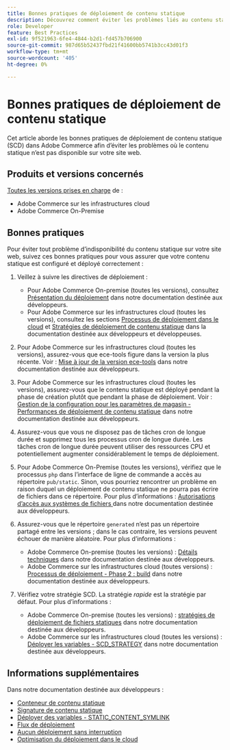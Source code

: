 ```yaml
---
title: Bonnes pratiques de déploiement de contenu statique
description: Découvrez comment éviter les problèmes liés au contenu statique qui n’apparaît pas sur votre storefront Adobe Commerce.
role: Developer
feature: Best Practices
exl-id: 9f521963-6fe4-4844-b2d1-fd457b706900
source-git-commit: 987d65b52437fbd21f41600bb5741b3cc43d01f3
workflow-type: tm+mt
source-wordcount: '405'
ht-degree: 0%

---
```


# Bonnes pratiques de déploiement de contenu statique

Cet article aborde les bonnes pratiques de déploiement de contenu statique (SCD) dans Adobe Commerce afin d’éviter les problèmes où le contenu statique n’est pas disponible sur votre site web.

## Produits et versions concernés

[Toutes les versions prises en charge](../../../release/versions.md) de :

* Adobe Commerce sur les infrastructures cloud
* Adobe Commerce On-Premise

## Bonnes pratiques

Pour éviter tout problème d’indisponibilité du contenu statique sur votre site web, suivez ces bonnes pratiques pour vous assurer que votre contenu statique est configuré et déployé correctement :

1. Veillez à suivre les directives de déploiement :
   * Pour Adobe Commerce On-premise (toutes les versions), consultez [Présentation du déploiement](../../../configuration/deployment/overview.md) dans notre documentation destinée aux développeurs.
   * Pour Adobe Commerce sur les infrastructures cloud (toutes les versions), consultez les sections [Processus de déploiement dans le cloud](https://experienceleague.adobe.com/fr/docs/commerce-cloud-service/user-guide/develop/deploy/process) et [Stratégies de déploiement de contenu statique](https://experienceleague.adobe.com/fr/docs/commerce-cloud-service/user-guide/develop/deploy/static-content) dans la documentation destinée aux développeurs et développeuses.

1. Pour Adobe Commerce sur les infrastructures cloud (toutes les versions), assurez-vous que ece-tools figure dans la version la plus récente. Voir : [Mise à jour de la version ece-tools](https://experienceleague.adobe.com/fr/docs/commerce-cloud-service/user-guide/release-notes/ece-tools-package) dans notre documentation destinée aux développeurs.
1. Pour Adobe Commerce sur les infrastructures cloud (toutes les versions), assurez-vous que le contenu statique est déployé pendant la phase de création plutôt que pendant la phase de déploiement. Voir : [Gestion de la configuration pour les paramètres de magasin - Performances de déploiement de contenu statique](https://experienceleague.adobe.com/fr/docs/commerce-cloud-service/user-guide/configure-store/store-settings#cloud-confman-scd-over) dans notre documentation destinée aux développeurs.
1. Assurez-vous que vous ne disposez pas de tâches cron de longue durée et supprimez tous les processus cron de longue durée. Les tâches cron de longue durée peuvent utiliser des ressources CPU et potentiellement augmenter considérablement le temps de déploiement.
1. Pour Adobe Commerce On-Premise (toutes les versions), vérifiez que le processus `php` dans l’interface de ligne de commande a accès au répertoire `pub/static`. Sinon, vous pourriez rencontrer un problème en raison duquel un déploiement de contenu statique ne pourra pas écrire de fichiers dans ce répertoire. Pour plus d’informations : [ Autorisations d’accès aux systèmes de fichiers ](https://experienceleague.adobe.com/docs/commerce-operations/configuration-guide/deployment/file-system-permissions.html?lang=fr) dans notre documentation destinée aux développeurs.
1. Assurez-vous que le répertoire `generated` n’est pas un répertoire partagé entre les versions ; dans le cas contraire, les versions peuvent échouer de manière aléatoire. Pour plus d’informations :
   * Adobe Commerce On-premise (toutes les versions) : [Détails techniques](https://experienceleague.adobe.com/docs/commerce-operations/configuration-guide/deployment/technical-details.html?lang=fr) dans notre documentation destinée aux développeurs.
   * Adobe Commerce sur les infrastructures cloud (toutes versions) : [Processus de déploiement - Phase 2 : build](https://experienceleague.adobe.com/fr/docs/commerce-cloud-service/user-guide/develop/deploy/best-practices#cloud-deploy-over-phases-build) dans notre documentation destinée aux développeurs.

1. Vérifiez votre stratégie SCD. La stratégie *rapide* est la stratégie par défaut. Pour plus d’informations :
   * Adobe Commerce On-premise (toutes les versions) : [stratégies de déploiement de fichiers statiques](https://experienceleague.adobe.com/docs/commerce-operations/configuration-guide/cli/static-view/static-view-file-strategy.html?lang=fr) dans notre documentation destinée aux développeurs.
   * Adobe Commerce sur les infrastructures cloud (toutes les versions) : [Déployer les variables - SCD\_STRATEGY](https://experienceleague.adobe.com/fr/docs/commerce-cloud-service/user-guide/configure/env/stage/variables-deploy#scd_strategy) dans notre documentation destinée aux développeurs.

## Informations supplémentaires

Dans notre documentation destinée aux développeurs :

* [ Conteneur de contenu statique ](https://developer.adobe.com/commerce/admin-developer/pattern-library/containers/static-content/)
* [Signature de contenu statique](https://experienceleague.adobe.com/docs/commerce-operations/configuration-guide/cache/static-content-signing.html?lang=fr)
* [Déployer des variables - STATIC\_CONTENT\_SYMLINK](https://experienceleague.adobe.com/fr/docs/commerce-cloud-service/user-guide/configure/env/stage/variables-deploy#static_content_symlink)
* [Flux de déploiement](../../../performance/deployment-flow.md)
* [Aucun déploiement sans interruption](https://experienceleague.adobe.com/fr/docs/commerce-cloud-service/user-guide/develop/deploy/reduce-downtime)
* [Optimisation du déploiement dans le cloud](https://experienceleague.adobe.com/fr/docs/commerce-cloud-service/user-guide/develop/deploy/optimization)
